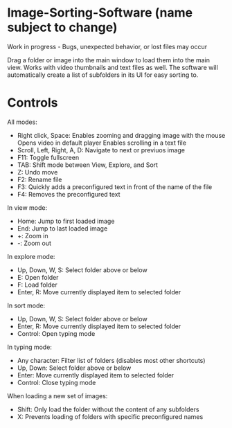 # Image-Sorting-Software (name subject to change)

Work in progress - Bugs, unexpected behavior, or lost files may occur

Drag a folder or image into the main window to load them into the main view. Works with video thumbnails and text files as well. The software will automatically create a list of subfolders in its UI for easy sorting to.

# Controls

All modes:
  - Right click, Space: Enables zooming and dragging image with the mouse
                      Opens video in default player
                      Enables scrolling in a text file
  - Scroll, Left, Right, A, D: Navigate to next or previuos image
  - F11: Toggle fullscreen
  - TAB: Shift mode between View, Explore, and Sort
  - Z: Undo move
  - F2: Rename file
  - F3: Quickly adds a preconfigured text in front of the name of the file
  - F4: Removes the preconfigured text
  

In view mode:
- Home: Jump to first loaded image
- End: Jump to last loaded image
- +: Zoom in
- -: Zoom out
  

In explore mode:
- Up, Down, W, S: Select folder above or below
- E: Open folder
- F: Load folder
- Enter, R: Move currently displayed item to selected folder
  
  
In sort mode:
- Up, Down, W, S: Select folder above or below
- Enter, R: Move currently displayed item to selected folder
- Control: Open typing mode
  
 
In typing mode:
- Any character: Filter list of folders (disables most other shortcuts)
- Up, Down: Select folder above or below
- Enter: Move currently displayed item to selected folder
- Control: Close typing mode
  
  
When loading a new set of images:
- Shift: Only load the folder without the content of any subfolders
- X: Prevents loading of folders with specific preconfigured names
  
  
  
  
